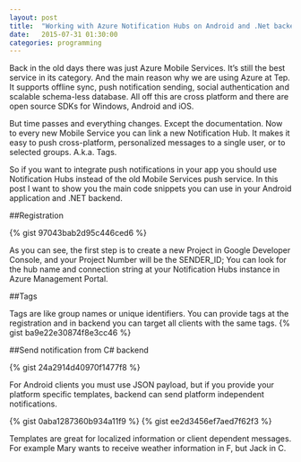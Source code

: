 ```yaml
---
layout: post
title:  "Working with Azure Notification Hubs on Android and .Net backend"
date:   2015-07-31 01:30:00
categories: programming
---
```


Back in the old days there was just Azure Mobile Services. It’s still the best service in its category. And the main reason why we are using Azure at Tep. It supports offline sync, push notification sending, social authentication and scalable schema-less database. All off this are cross platform and there are open source SDKs for Windows, Android and iOS.

But time passes and everything changes. Except the documentation. Now to every new Mobile Service you can link a new Notification Hub. It makes it easy to push cross-platform, personalized messages to a single user, or to selected groups. A.k.a. Tags.

So if you want to integrate push notifications in your app you should use Notification Hubs instead of the old Mobile Services push service. In this post I want to show you the main code snippets you can use in your Android application and .NET backend.

##Registration

{% gist 97043bab2d95c446ced6 %}

As you can see, the first step is to create a new Project in Google Developer Console, and your Project Number will be the SENDER_ID;
You can look for the hub name and connection string at your Notification Hubs instance in Azure Management Portal.

##Tags

Tags are like group names or unique identifiers. You can provide tags at the registration and in backend you can target all clients with the same tags.
{% gist ba9e22e30874f8e3cc46 %}

##Send notification from C# backend

{% gist 24a2914d40970f1477f8 %}

For Android clients you must use JSON payload, but if you provide your platform specific templates, backend can send platform independent notifications.

{% gist 0aba1287360b934a11f9 %}
{% gist ee2d3456ef7aed7f62f3 %}

Templates are great for localized information or client dependent messages. For example Mary wants to receive weather information in F, but Jack in C.
